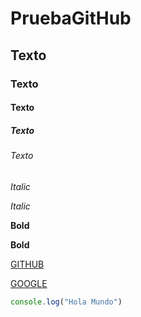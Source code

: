 ﻿# PruebaGitHub
 ## Texto
 ### Texto
 #### Texto
 ##### Texto
 ###### Texto
 
 *Italic*
 
 _Italic_
 
 **Bold**
 
 __Bold__
 
 [GITHUB](https://github.com)
 
 [GOOGLE](https://google.com)
 
 ```javascript
 console.log("Hola Mundo")
 ```

